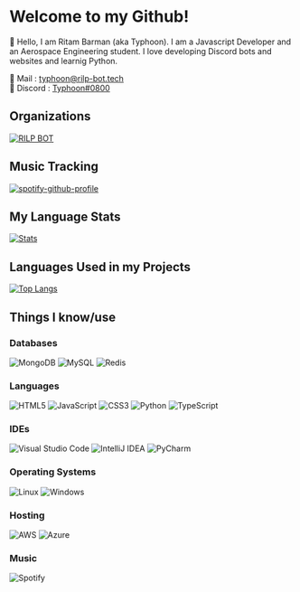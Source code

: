 # Welcome to my Github!

👋 Hello, I am Ritam Barman (aka Typhoon). I am a Javascript Developer and an Aerospace Engineering student. I love developing Discord bots and websites and learnig Python.

🔗 Mail : [typhoon@rilp-bot.tech](mailto:typhoon@rilp-bot.tech) <br />
🔗 Discord : [Typhoon#0800](https://discord.com/users/455046083953950731)

## Organizations
[![RILP BOT](https://avatars.githubusercontent.com/u/73837708?s=200&v=4)](https://github.com/RILPBOT)

## Music Tracking
<!-- https://github.com/kittinan/spotify-github-profile -->
[![spotify-github-profile](https://spotify-github-profile.vercel.app/api/view?uid=31k3lqhwjoiu4dpdqlqiajysc23i&cover_image=false&theme=default&bar_color=f525e6&bar_color_cover=false)](https://spotify-github-profile.vercel.app/api/view?uid=31k3lqhwjoiu4dpdqlqiajysc23i&redirect=true)

## My Language Stats
[![Stats](https://github-readme-stats.vercel.app/api?username=typhoon11&count_private=true&show_icons=true&theme=nightowl)](https://github.com/typhoon11)

## Languages Used in my Projects
<!-- https://github.com/anuraghazra/github-readme-stats -->
[![Top Langs](https://github-readme-stats.vercel.app/api/top-langs/?username=typhoon11&layout=compact)](https://github.com/typhoon11)

## Things I know/use
<!-- https://github.com/Ileriayo/markdown-badges -->
### Databases
![MongoDB](https://img.shields.io/badge/MongoDB-%234ea94b.svg?style=for-the-badge&logo=mongodb&logoColor=white)
![MySQL](https://img.shields.io/badge/mysql-%2300f.svg?style=for-the-badge&logo=mysql&logoColor=white)
![Redis](https://img.shields.io/badge/redis-%23DD0031.svg?style=for-the-badge&logo=redis&logoColor=white)
### Languages
![HTML5](https://img.shields.io/badge/html5-%23E34F26.svg?style=for-the-badge&logo=html5&logoColor=white) 
![JavaScript](https://img.shields.io/badge/javascript-%23323330.svg?style=for-the-badge&logo=javascript&logoColor=%23F7DF1E)
![CSS3](https://img.shields.io/badge/css3-%231572B6.svg?style=for-the-badge&logo=css3&logoColor=white)
![Python](https://img.shields.io/badge/python-3670A0?style=for-the-badge&logo=python&logoColor=ffdd54) 
![TypeScript](https://img.shields.io/badge/typescript-%23007ACC.svg?style=for-the-badge&logo=typescript&logoColor=white)
### IDEs
![Visual Studio Code](https://img.shields.io/badge/Visual%20Studio%20Code-0078d7.svg?style=for-the-badge&logo=visual-studio-code&logoColor=white) 
![IntelliJ IDEA](https://img.shields.io/badge/IntelliJIDEA-000000.svg?style=for-the-badge&logo=intellij-idea&logoColor=white)
![PyCharm](https://img.shields.io/badge/pycharm-143?style=for-the-badge&logo=pycharm&logoColor=black&color=black&labelColor=green)
### Operating Systems
![Linux](https://img.shields.io/badge/Linux-FCC624?style=for-the-badge&logo=linux&logoColor=black) 
![Windows](https://img.shields.io/badge/Windows-0078D6?style=for-the-badge&logo=windows&logoColor=white)
### Hosting
![AWS](https://img.shields.io/badge/AWS-%23FF9900.svg?style=for-the-badge&logo=amazon-aws&logoColor=white)
![Azure](https://img.shields.io/badge/azure-%230072C6.svg?style=for-the-badge&logo=microsoftazure&logoColor=white)
### Music
![Spotify](https://img.shields.io/badge/Spotify-1ED760?style=for-the-badge&logo=spotify&logoColor=white)

